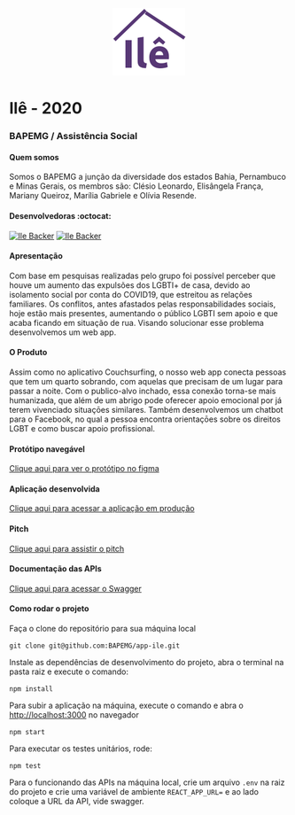 <p align="center">
  <img src="./frontend/src/assets/logo.svg" />
</p>

# Ilê - 2020
### BAPEMG / Assistência Social

#### Quem somos

Somos o BAPEMG a junção da diversidade dos estados Bahia, Pernambuco e Minas Gerais, os membros são: Clésio Leonardo, Elisângela França, Mariany Queiroz, Marília Gabriele e Olívia Resende.

#### Desenvolvedoras :octocat:

[![Ile Backer](https://avatars1.githubusercontent.com/u/30198542?s=120&v=4)](https://github.com/gabrielesuzart)
[![Ile Backer](https://avatars1.githubusercontent.com/u/60545426?s=120&v=4)](https://github.com/oliviaresende)


#### Apresentação 

Com base em pesquisas realizadas pelo grupo foi possível perceber que houve um aumento das expulsões dos LGBTI+ de casa, devido ao isolamento social por conta do COVID19, que estreitou as relações familiares. Os conflitos, antes afastados pelas responsabilidades sociais, hoje estão mais presentes, aumentando o público LGBTI sem apoio e que acaba ficando em situação de rua. Visando solucionar esse problema desenvolvemos um web app.

#### O Produto

Assim como no aplicativo Couchsurfing, o nosso web app conecta pessoas que tem um quarto sobrando, com aquelas que precisam de um lugar para passar a noite.  Com o publico-alvo inchado, essa conexão torna-se mais humanizada, que além de um abrigo pode oferecer apoio emocional por já terem vivenciado situaçōes similares. Também desenvolvemos um chatbot para o Facebook, no qual a pessoa encontra orientaçōes sobre os direitos LGBT e como buscar apoio profissional.

#### Protótipo navegável

[Clique aqui para ver o protótipo no figma](https://bit.ly/3gjpTHp)

#### Aplicação desenvolvida

[Clique aqui para acessar a aplicação em produção](https://casa-ile.netlify.app/)

#### Pitch

[Clique aqui para assistir o pitch](https://youtu.be/SOsaZuPez4Y)

#### Documentação das APIs

[Clique aqui para acessar o Swagger](https://app.swaggerhub.com/apis/GabrieleSuzart/ile-serverless_workstations/1#/default/post_users)


#### Como rodar o projeto

Faça o clone do repositório para sua máquina local
```
git clone git@github.com:BAPEMG/app-ile.git
```

Instale as dependências de desenvolvimento do projeto, abra o terminal na pasta raiz e execute o comando:
```
npm install
```

Para subir a aplicação na máquina, execute o comando e abra o [http://localhost:3000](http://localhost:3000) no navegador
```
npm start
```

Para executar os testes unitários, rode:
```
npm test
```

Para o funcionando das APIs na máquina local, crie um arquivo `.env` na raiz do projeto e crie uma variável de ambiente `REACT_APP_URL=` e ao lado coloque a URL da API, vide swagger.
